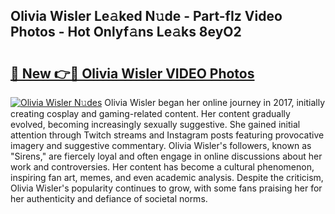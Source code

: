 ## Olivia Wisler Le𝚊ked N𝚞de - Part-fIz Video Photos - Hot Onlyf𝚊ns Le𝚊ks 8eyO2

# <h2><a href="http://ac48696.deff.icu/?id=Olivia+Wisler">🔗 New 👉🔴 Olivia Wisler VIDEO Photos</a></h2>

[![Olivia Wisler N𝚞des](https://i.imgur.com/rIISA9y.gif)](http://ac48696.deff.icu/?id=Olivia+Wisler)
Olivia Wisler began her online journey in 2017, initially creating cosplay and gaming-related content. Her content gradually evolved, becoming increasingly sexually suggestive. She gained initial attention through Twitch streams and Instagram posts featuring provocative imagery and suggestive commentary. Olivia Wisler's followers, known as "Sirens," are fiercely loyal and often engage in online discussions about her work and controversies. Her content has become a cultural phenomenon, inspiring fan art, memes, and even academic analysis. Despite the criticism, Olivia Wisler's popularity continues to grow, with some fans praising her for her authenticity and defiance of societal norms.
